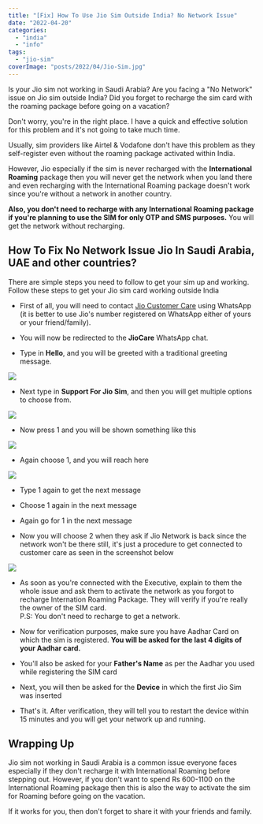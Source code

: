 ```yaml
---
title: "[Fix] How To Use Jio Sim Outside India? No Network Issue"
date: "2022-04-20"
categories: 
  - "india"
  - "info"
tags: 
  - "jio-sim"
coverImage: "posts/2022/04/Jio-Sim.jpg"
---
```


Is your Jio sim not working in Saudi Arabia? Are you facing a "No Network" issue on Jio sim outside India? Did you forget to recharge the sim card with the roaming package before going on a vacation?

Don't worry, you're in the right place. I have a quick and effective solution for this problem and it's not going to take much time.

Usually, sim providers like Airtel & Vodafone don't have this problem as they self-register even without the roaming package activated within India.

However, Jio especially if the sim is never recharged with the **International Roaming** package then you will never get the network when you land there and even recharging with the International Roaming package doesn't work since you're without a network in another country.

**Also, you don't need to recharge with any International Roaming package if you're planning to use the SIM for only OTP and SMS purposes.** You will get the network without recharging.

## How To Fix No Network Issue Jio In Saudi Arabia, UAE and other countries?

There are simple steps you need to follow to get your sim up and working. Follow these steps to get your Jio sim card working outside India

- First of all, you will need to contact [Jio Customer Care](https://wa.me/917000770007) using WhatsApp (it is better to use Jio's number registered on WhatsApp either of yours or your friend/family).  
    
- You will now be redirected to the **JioCare** WhatsApp chat.  
    
- Type in **Hello**, and you will be greeted with a traditional greeting message.

![](posts/2022/04/images/image-2.png)

- Next type in **Support For Jio Sim**, and then you will get multiple options to choose from.

![](posts/2022/04/images/image-1.png)

- Now press 1 and you will be shown something like this

![](posts/2022/04/images/image-3.png)

- Again choose 1, and you will reach here

![](posts/2022/04/images/image-4.png)

- Type 1 again to get the next message  
    
- Choose 1 again in the next message  
    
- Again go for 1 in the next message  
    
- Now you will choose 2 when they ask if Jio Network is back since the network won't be there still, it's just a procedure to get connected to customer care as seen in the screenshot below

![](posts/2022/04/images/image-5.png)

- As soon as you're connected with the Executive, explain to them the whole issue and ask them to activate the network as you forgot to recharge Internation Roaming Package. They will verify if you're really the owner of the SIM card.  
    P.S: You don't need to recharge to get a network.  
    
- Now for verification purposes, make sure you have Aadhar Card on which the sim is registered. **You will be asked for the last 4 digits of your Aadhar card.**  
    
- You'll also be asked for your **Father's Name** as per the Aadhar you used while registering the SIM card  
    
- Next, you will then be asked for the **Device** in which the first Jio Sim was inserted  
    
- That's it. After verification, they will tell you to restart the device within 15 minutes and you will get your network up and running.

## Wrapping Up

Jio sim not working in Saudi Arabia is a common issue everyone faces especially if they don't recharge it with International Roaming before stepping out. However, if you don't want to spend Rs 600-1100 on the International Roaming package then this is also the way to activate the sim for Roaming before going on the vacation.

If it works for you, then don't forget to share it with your friends and family.
